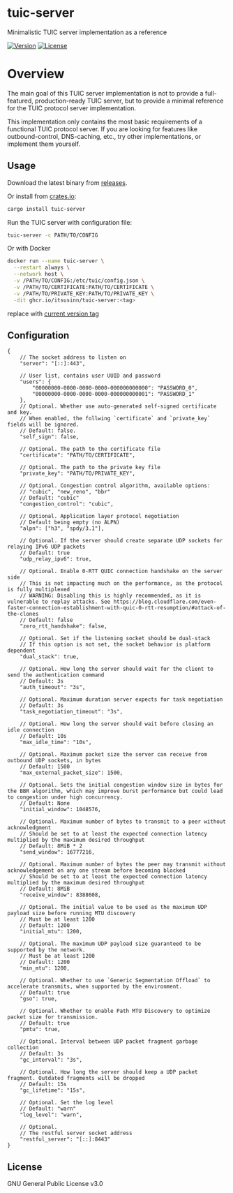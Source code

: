 # tuic-server

Minimalistic TUIC server implementation as a reference

[![Version](https://img.shields.io/crates/v/tuic-server.svg?style=flat)](https://crates.io/crates/tuic-server)
[![License](https://img.shields.io/crates/l/tuic-server.svg?style=flat)](https://github.com/EAimTY/tuic/blob/dev/LICENSE)

# Overview

The main goal of this TUIC server implementation is not to provide a full-featured, production-ready TUIC server, but to provide a minimal reference for the TUIC protocol server implementation.

This implementation only contains the most basic requirements of a functional TUIC protocol server. If you are looking for features like outbound-control, DNS-caching, etc., try other implementations, or implement them yourself.

## Usage

Download the latest binary from [releases](https://github.com/Itsusinn/tuic/releases).

Or install from [crates.io](https://crates.io/crates/tuic-server):

```bash
cargo install tuic-server
```

Run the TUIC server with configuration file:

```bash
tuic-server -c PATH/TO/CONFIG
```

Or with Docker

```bash
docker run --name tuic-server \
  --restart always \
  --network host \
  -v /PATH/TO/CONFIG:/etc/tuic/config.json \
  -v /PATH/TO/CERTIFICATE:PATH/TO/CERTIFICATE \
  -v /PATH/TO/PRIVATE_KEY:PATH/TO/PRIVATE_KEY \
  -dit ghcr.io/itsusinn/tuic-server:<tag>
```
replace <tag> with [current version tag](https://github.com/Itsusinn/tuic/pkgs/container/tuic-server)


## Configuration

```json5
{
    // The socket address to listen on
    "server": "[::]:443",

    // User list, contains user UUID and password
    "users": {
        "00000000-0000-0000-0000-000000000000": "PASSWORD_0",
        "00000000-0000-0000-0000-000000000001": "PASSWORD_1"
    },
    // Optional. Whether use auto-generated self-signed certificate and key.
    // When enabled, the follwing `certificate` and `private_key` fields will be ignored.
    // Default: false.
    "self_sign": false,

    // Optional. The path to the certificate file
    "certificate": "PATH/TO/CERTIFICATE",

    // Optional. The path to the private key file
    "private_key": "PATH/TO/PRIVATE_KEY",

    // Optional. Congestion control algorithm, available options:
    // "cubic", "new_reno", "bbr"
    // Default: "cubic"
    "congestion_control": "cubic",

    // Optional. Application layer protocol negotiation
    // Default being empty (no ALPN)
    "alpn": ["h3", "spdy/3.1"],

    // Optional. If the server should create separate UDP sockets for relaying IPv6 UDP packets
    // Default: true
    "udp_relay_ipv6": true,

    // Optional. Enable 0-RTT QUIC connection handshake on the server side
    // This is not impacting much on the performance, as the protocol is fully multiplexed
    // WARNING: Disabling this is highly recommended, as it is vulnerable to replay attacks. See https://blog.cloudflare.com/even-faster-connection-establishment-with-quic-0-rtt-resumption/#attack-of-the-clones
    // Default: false
    "zero_rtt_handshake": false,

    // Optional. Set if the listening socket should be dual-stack
    // If this option is not set, the socket behavior is platform dependent
    "dual_stack": true,

    // Optional. How long the server should wait for the client to send the authentication command
    // Default: 3s
    "auth_timeout": "3s",

    // Optional. Maximum duration server expects for task negotiation
    // Default: 3s
    "task_negotiation_timeout": "3s",

    // Optional. How long the server should wait before closing an idle connection
    // Default: 10s
    "max_idle_time": "10s",

    // Optional. Maximum packet size the server can receive from outbound UDP sockets, in bytes
    // Default: 1500
    "max_external_packet_size": 1500,

    // Optional. Sets the initial congestion window size in bytes for the BBR algorithm, which may improve burst performance but could lead to congestion under high concurrency.
    // Default: None
    "initial_window": 1048576,

    // Optional. Maximum number of bytes to transmit to a peer without acknowledgment
    // Should be set to at least the expected connection latency multiplied by the maximum desired throughput
    // Default: 8MiB * 2
    "send_window": 16777216,

    // Optional. Maximum number of bytes the peer may transmit without acknowledgement on any one stream before becoming blocked
    // Should be set to at least the expected connection latency multiplied by the maximum desired throughput
    // Default: 8MiB
    "receive_window": 8388608,

    // Optional. The initial value to be used as the maximum UDP payload size before running MTU discovery
    // Must be at least 1200
    // Default: 1200
    "initial_mtu": 1200,

    // Optional. The maximum UDP payload size guaranteed to be supported by the network.
    // Must be at least 1200
    // Default: 1200
    "min_mtu": 1200,

    // Optional. Whether to use `Generic Segmentation Offload` to accelerate transmits, when supported by the environment.
    // Default: true
    "gso": true,

    // Optional. Whether to enable Path MTU Discovery to optimize packet size for transmission.
    // Default: true
    "pmtu": true,

    // Optional. Interval between UDP packet fragment garbage collection
    // Default: 3s
    "gc_interval": "3s",

    // Optional. How long the server should keep a UDP packet fragment. Outdated fragments will be dropped
    // Default: 15s
    "gc_lifetime": "15s",

    // Optional. Set the log level
    // Default: "warn"
    "log_level": "warn",

    // Optional.
    // The restful server socket address
    "restful_server": "[::]:8443"
}
```

## License

GNU General Public License v3.0
